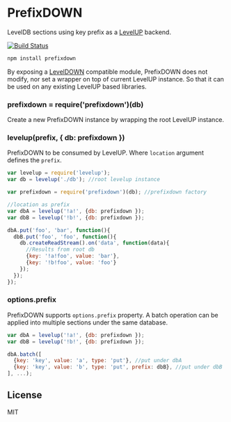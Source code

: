 # PrefixDOWN

LevelDB sections using key prefix as a [LevelUP](https://github.com/Level/levelup) backend.

[![Build Status](https://travis-ci.org/cshum/prefixdown.svg?branch=master)](https://travis-ci.org/cshum/prefixdown)

```bash
npm install prefixdown
```

By exposing a [LevelDOWN](https://github.com/Level/abstract-leveldown) compatible module, PrefixDOWN does not modify, nor set a wrapper on top of current LevelUP instance. 
So that it can be used on any existing LevelUP based libraries.

### prefixdown = require('prefixdown')(db)
Create a new PrefixDOWN instance by wrapping the root LevelUP instance.
### levelup(prefix, { db: prefixdown })
PrefixDOWN to be consumed by LevelUP. Where `location` argument defines the `prefix`.

```js
var levelup = require('levelup');
var db = levelup('./db'); //root levelup instance

var prefixdown = require('prefixdown')(db); //prefixdown factory

//location as prefix
var dbA = levelup('!a!', {db: prefixdown });
var dbB = levelup('!b!', {db: prefixdown });

dbA.put('foo', 'bar', function(){
  dbB.put('foo', 'foo', function(){
    db.createReadStream().on('data', function(data){
      //Results from root db
      {key: '!a!foo', value: 'bar'}, 
      {key: '!b!foo', value: 'foo'}
    });
  });
});

```

### options.prefix
PrefixDOWN supports `options.prefix` property. A batch operation can be applied into multiple sections under the same database.

```js
var dbA = levelup('!a!', {db: prefixdown });
var dbB = levelup('!b!', {db: prefixdown });

dbA.batch([
  {key: 'key', value: 'a', type: 'put'}, //put under dbA
  {key: 'key', value: 'b', type: 'put', prefix: dbB}, //put under dbB
], ...);
```

## License

MIT
